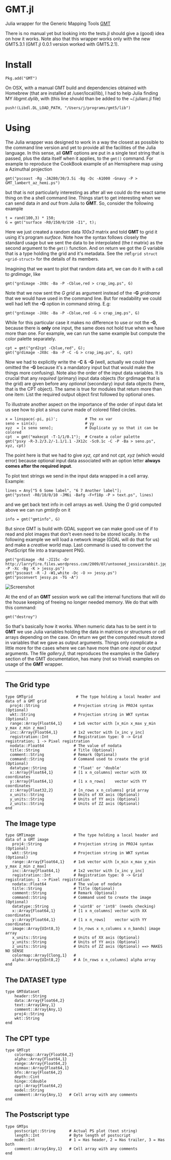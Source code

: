 GMT.jl
======

Julia wrapper for the Generic Mapping Tools [GMT](http://gmt.soest.hawaii.edu)

There is no manual yet but looking into the tests.jl should give a (good) idea on how it works. Note also that this
wrapper works only with the new GMT5.3.1 (GMT.jl 0.0.1 version worked with GMT5.2.1).

Install
=======

    Pkg.add("GMT")

On OSX, with a manual GMT build and dependencies obtained with Homebrew (that are installed at /user/local/lib), I had to help
Julia finding MY *libgmt.dylib*, with (this line should than be added to the ~/.juliarc.jl file)

    push!(Libdl.DL_LOAD_PATH, "/Users/j/programs/gmt5/lib")

Using
=====

The Julia wrapper was designed to work in a way the closest as possible to the command line version and yet to provide all the facilities of the Julia language. In this sense, all **GMT** options are put in a single text string that is passed, plus the data itself when it applies, to the ``gmt()`` command. For example to reproduce the CookBook example of an Hemisphere map using a Azimuthal projection

    gmt("pscoast -Rg -JA280/30/3.5i -Bg -Dc -A1000 -Gnavy -P > GMT_lambert_az_hemi.ps")

but that is not particularly interesting as after all we could do the exact same thing on the a shell command line. Things start to get interesting when we can send data *in* and *out* from Julia to
**GMT**. So, consider the following example

    t = rand(100,3) * 150;
    G = gmt("surface -R0/150/0/150 -I1", t);

Here we just created a random data *100x3* matrix and told **GMT** to grid it using it's program *surface*. Note how the syntax follows closely the standard usage but we sent the data to be interpolated (the *t* matrix) as the second argument to the ``gmt()`` function. And on return we got the *G* variable that is a type holding the grid and it's metadata. See the :ref:`grid struct <grid-struct>` for the details of its members.

Imagining that we want to plot that random data art, we can do it with a call to *grdimage*, like

    gmt("grdimage -JX8c -Ba -P -Cblue,red > crap_img.ps", G)

Note that we now sent the *G grid* as argument instead of the **-G** *gridname* that we would have used in the command line. But for readability we could well had left the **-G** option in command string. E.g:

    gmt("grdimage -JX8c -Ba -P -Cblue,red -G > crap_img.ps", G)

While for this particular case it makes no difference to use or not the **-G**, because there is **only** one input, the same does not hold true when we have more than one. For example, we can run the same example but compute the color palette separately.

    cpt = gmt("grd2cpt -Cblue,red", G);
    gmt("grdimage -JX8c -Ba -P -C -G > crap_img.ps", G, cpt)

Now we had to explicitly write the **-C** & **-G** (well, actually we could have omitted the **-G** because
it's a mandatory input but that would make the things more confusing). Note also the order of the input data variables.
It is crucial that any *required* (primary) input data objects (for grdimage that is the grid) are given before
any *optional* (secondary) input data objects (here, that is the CPT object).  The same is true for modules that
return more than one item: List the required output object first followed by optional ones.

To illustrate another aspect on the importance of the order of input data let us see how to plot a sinus curve made of colored filled circles.

    x = linspace(-pi, pi)';            # The xx var
    seno = sin(x);                     # yy
    xyz  = [x seno seno];              # Duplicate yy so that it can be colored
    cpt  = gmt("makecpt -T-1/1/0.1");  # Create a color palette
    gmt("psxy -R-3.2/3.2/-1.1/1.1 -JX12c -Sc0.1c -C -P -Ba > seno.ps", xyz, cpt)

The point here is that we had to give *xyz, cpt* and not *cpt, xyz* (which would error) because optional input data
associated with an option letter **always comes after the required input**.

To plot text strings we send in the input data wrapped in a cell array. Example:

    lines = Any["5 6 Some label", "6 7 Another label"];
    gmt("pstext -R0/10/0/10 -JM6i -Bafg -F+f18p -P > text.ps", lines)

and we get back text info in cell arrays as well. Using the *G* grid computed above we can run *gmtinfo* on it

    info = gmt("gmtinfo", G)

But since GMT is build with GDAL support we can make good use of if to read and plot images that don't even need to be stored
locally. In the following example we will load a network image (GDAL will do that for us) and make a *creative* world map.
Last command is used to convert the PostScript file into a transparent PNG.

    gmt("grdimage -Rd -JI15c -Dr http://larryfire.files.wordpress.com/2009/07/untooned_jessicarabbit.jpg -P -Xc -Bg -K > jessy.ps")
    gmt("pscoast -R -J -W1,white -Dc -O >> jessy.ps")
    gmt("psconvert jessy.ps -TG -A")

![Screenshot](http://w3.ualg.pt/~jluis/jessy.png)

At the end of an **GMT** session work we call the internal functions that will do the house keeping of freeing no longer needed memory. We do that with this command:

    gmt("destroy")

So that's basically how it works. When numeric data has to be sent *in* to **GMT** we use Julia variables holding the data in matrices or structures or cell arrays depending on the case. On return we get the computed result stored in variables that we gave as output arguments. Things only complicate a little more for the cases where we can have more than one *input* or *output* arguments. The file *gallery.jl*, that reproduces the examples in the Gallery section of the GMT documentation, has many (not so trivial) examples on usage of the **GMT** wrapper.

----------

The Grid type
-------------

    type GMTgrid     	           # The type holding a local header and data of a GMT grid
      proj4::String               # Projection string in PROJ4 syntax (Optional)
      wkt::String                 # Projection string in WKT syntax (Optional)
      range::Array{Float64,1}     # 1x6 vector with [x_min x_max y_min y_max z_min z_max]
      inc::Array{Float64,1}       # 1x2 vector with [x_inc y_inc]
      registration::Int           # Registration type: 0 -> Grid registration; 1 -> Pixel registration
      nodata::Float64             # The value of nodata
      title::String               # Title (Optional)
      comment::String             # Remark (Optional)
      command::String             # Command used to create the grid (Optional)
      datatype::String            # 'float' or 'double'
      x::Array{Float64,1}         # [1 x n_columns] vector with XX coordinates
      y::Array{Float64,1}         # [1 x n_rows]    vector with YY coordinates
      z::Array{Float32,2}         # [n_rows x n_columns] grid array
      x_units::String             # Units of XX axis (Optional)
      y_units::String             # Units of YY axis (Optional)
      z_units::String             # Units of ZZ axis (Optional)
    end

The Image type
--------------

    type GMTimage                 # The type holding a local header and data of a GMT image
       proj4::String              # Projection string in PROJ4 syntax (Optional)
       wkt::String                # Projection string in WKT syntax (Optional)
       range::Array{Float64,1}    # 1x6 vector with [x_min x_max y_min y_max z_min z_max]
       inc::Array{Float64,1}      # 1x2 vector with [x_inc y_inc]
       registration::Int          # Registration type: 0 -> Grid registration; 1 -> Pixel registration
       nodata::Float64            # The value of nodata
       title::String              # Title (Optional)
       comment::String            # Remark (Optional)
       command::String            # Command used to create the image (Optional)
       datatype::String           # 'uint8' or 'int8' (needs checking)
       x::Array{Float64,1}        # [1 x n_columns] vector with XX coordinates
       y::Array{Float64,1}        # [1 x n_rows]    vector with YY coordinates
       image::Array{UInt8,3}      # [n_rows x n_columns x n_bands] image array
       x_units::String            # Units of XX axis (Optional)
       y_units::String            # Units of YY axis (Optional)
       z_units::String            # Units of ZZ axis (Optional) ==> MAKES NO SENSE
       colormap::Array{Clong,1}   # 
       alpha::Array{UInt8,2}      # A [n_rows x n_columns] alpha array
    end

The DATASET type
----------------

    type GMTdataset
        header::String
        data::Array{Float64,2}
        text::Array{Any,1}
        comment::Array{Any,1}
        proj4::String
        wkt::String
    end

The CPT type
------------

    type GMTcpt
        colormap::Array{Float64,2}
        alpha::Array{Float64,1}
        range::Array{Float64,2}
        minmax::Array{Float64,1}
        bfn::Array{Float64,2}
        depth::Cint
        hinge::Cdouble
        cpt::Array{Float64,2}
        model::String
        comment::Array{Any,1}   # Cell array with any comments
    end

The Postscript type
-------------------

    type GMTps
        postscript::String      # Actual PS plot (text string)
        length::Int             # Byte length of postscript
        mode::Int               # 1 = Has header, 2 = Has trailer, 3 = Has both
        comment::Array{Any,1}   # Cell array with any comments
    end
